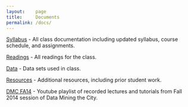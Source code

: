 ```yaml
---
layout:    page
title:     Documents
permalink: /docs/
---
```


[Syllabus](https://goo.gl/ZXYXdY) - All class documentation including updated syllabus, course schedule, and assignments.

[Readings](http://goo.gl/IyyM1n) - All readings for the class.

[Data](https://goo.gl/XuOlmj) - Data sets used in class.

[Resources](https://goo.gl/fPLBHL) - Additional resources, including prior student work.

[DMC FA14](goo.gl/n63xkW) - Youtube playlist of recorded lectures and tutorials from Fall 2014 session of Data Mining the City.